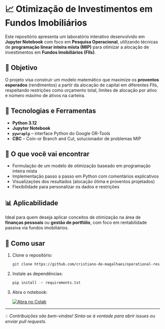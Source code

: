 # 📈 Otimização de Investimentos em Fundos Imobiliários

Este repositório apresenta um laboratório interativo desenvolvido em **Jupyter Notebook** com foco em **Pesquisa Operacional**, utilizando técnicas de **programação linear inteira mista (MIP)** para otimizar a alocação de investimentos em **Fundos Imobiliários (FIIs)**.

## 🎯 Objetivo

O projeto visa construir um modelo matemático que maximize os **proventos esperados** (rendimentos) a partir da alocação de capital em diferentes FIIs, respeitando restrições como orçamento total, limites de alocação por ativo e número máximo de ativos na carteira.

## 🧪 Tecnologias e Ferramentas

- **Python 3.12**
- **Jupyter Notebook**
- **`pywraplp`** – interface Python do Google OR-Tools
- **CBC** – Coin-or Branch and Cut, solucionador de problemas MIP

## 🧠 O que você vai encontrar

- Formulação de um modelo de otimização baseado em programação inteira mista
- Implementação passo a passo em Python com comentários explicativos
- Visualizações dos resultados (alocação ótima e proventos projetados)
- Flexibilidade para personalizar os dados e restrições

## 📊 Aplicabilidade

Ideal para quem deseja aplicar conceitos de otimização na área de **finanças pessoais** ou **gestão de portfólio**, com foco em rentabilidade passiva via fundos imobiliários.

## 🚀 Como usar

1. Clone o repositório:
   ```bash
   git clone https://github.com/cristiano-de-magalhaes/operational-research.git
   ```
2. Instale as dependências:
   ```bash
   pip install -r requirements.txt
   ```
3. Abra o notebook:

   [![Abra no Colab](https://colab.research.google.com/assets/colab-badge.svg)](https://colab.research.google.com/github/cristiano-de-magalhaes/operational-research/blob/main/operational_research_lab.ipynb)

---

💡 *Contribuições são bem-vindas! Sinta-se à vontade para abrir issues ou enviar pull requests.*